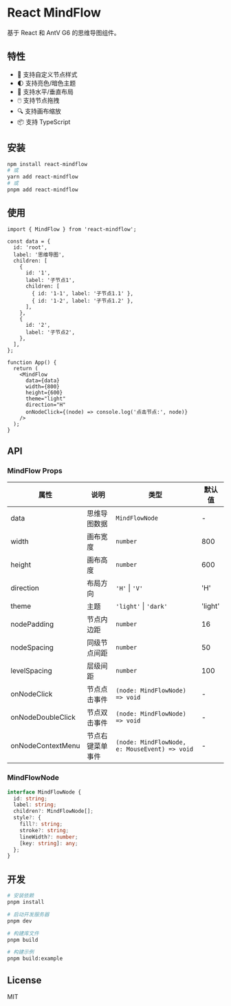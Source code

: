# React MindFlow

基于 React 和 AntV G6 的思维导图组件。

## 特性

- 🎨 支持自定义节点样式
- 🌓 支持亮色/暗色主题
- 📐 支持水平/垂直布局
- 🖱️ 支持节点拖拽
- 🔍 支持画布缩放
- 📦 支持 TypeScript

## 安装

```bash
npm install react-mindflow
# 或
yarn add react-mindflow
# 或
pnpm add react-mindflow
```

## 使用

```tsx
import { MindFlow } from 'react-mindflow';

const data = {
  id: 'root',
  label: '思维导图',
  children: [
    {
      id: '1',
      label: '子节点1',
      children: [
        { id: '1-1', label: '子节点1.1' },
        { id: '1-2', label: '子节点1.2' },
      ],
    },
    {
      id: '2',
      label: '子节点2',
    },
  ],
};

function App() {
  return (
    <MindFlow
      data={data}
      width={800}
      height={600}
      theme="light"
      direction="H"
      onNodeClick={(node) => console.log('点击节点:', node)}
    />
  );
}
```

## API

### MindFlow Props

| 属性 | 说明 | 类型 | 默认值 |
| --- | --- | --- | --- |
| data | 思维导图数据 | `MindFlowNode` | - |
| width | 画布宽度 | `number` | 800 |
| height | 画布高度 | `number` | 600 |
| direction | 布局方向 | `'H'` \| `'V'` | 'H' |
| theme | 主题 | `'light'` \| `'dark'` | 'light' |
| nodePadding | 节点内边距 | `number` | 16 |
| nodeSpacing | 同级节点间距 | `number` | 50 |
| levelSpacing | 层级间距 | `number` | 100 |
| onNodeClick | 节点点击事件 | `(node: MindFlowNode) => void` | - |
| onNodeDoubleClick | 节点双击事件 | `(node: MindFlowNode) => void` | - |
| onNodeContextMenu | 节点右键菜单事件 | `(node: MindFlowNode, e: MouseEvent) => void` | - |

### MindFlowNode

```ts
interface MindFlowNode {
  id: string;
  label: string;
  children?: MindFlowNode[];
  style?: {
    fill?: string;
    stroke?: string;
    lineWidth?: number;
    [key: string]: any;
  };
}
```

## 开发

```bash
# 安装依赖
pnpm install

# 启动开发服务器
pnpm dev

# 构建库文件
pnpm build

# 构建示例
pnpm build:example
```

## License

MIT 